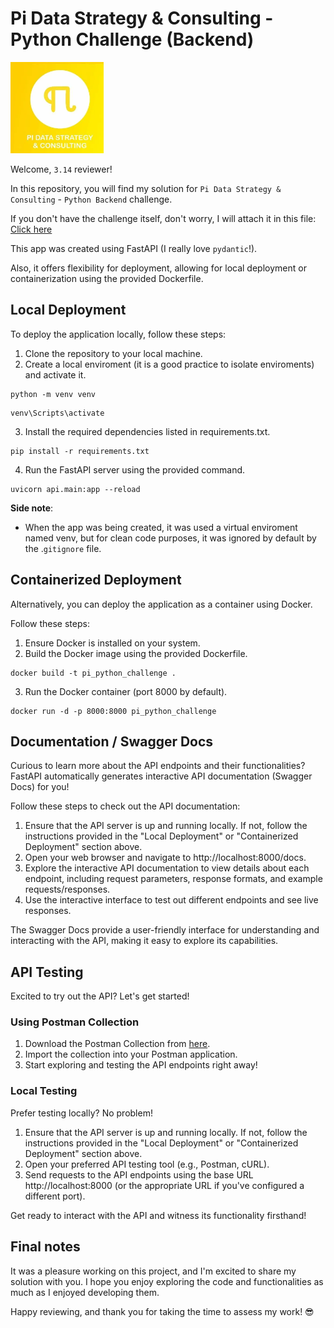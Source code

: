 # Pi Data Strategy & Consulting - Python Challenge (Backend)
![pi_data_strategy_&_consulting_logo](pi_logo.png)

Welcome, `3.14` reviewer!

In this repository, you will find my solution for `Pi Data Strategy & Consulting` - `Python Backend` challenge.

If you don't have the challenge itself, don't worry, I will attach it in this file: [Click here](https://github.com/AugustoCarloPareja/pi_python_challenge/blob/master/ChallengePython-Interview.pdf)

This app was created using FastAPI (I really love `pydantic`!).

Also, it offers flexibility for deployment, allowing for local deployment or containerization using the provided Dockerfile.

## Local Deployment
To deploy the application locally, follow these steps:
1. Clone the repository to your local machine.
2. Create a local enviroment (it is a good practice to isolate enviroments) and activate it.
```
python -m venv venv
```
```
venv\Scripts\activate
```
3. Install the required dependencies listed in requirements.txt.
```
pip install -r requirements.txt
```
4. Run the FastAPI server using the provided command.
```
uvicorn api.main:app --reload
```

**Side note**:
- When the app was being created, it was used a virtual enviroment named venv, but for clean code purposes, it was ignored by default by the .`gitignore` file.

## Containerized Deployment
Alternatively, you can deploy the application as a container using Docker. 

Follow these steps:
1. Ensure Docker is installed on your system.
2. Build the Docker image using the provided Dockerfile.
  ```
docker build -t pi_python_challenge .
  ```
3. Run the Docker container (port 8000 by default).
  ```
docker run -d -p 8000:8000 pi_python_challenge
  ```

## Documentation / Swagger Docs
Curious to learn more about the API endpoints and their functionalities? FastAPI automatically generates interactive API documentation (Swagger Docs) for you!

Follow these steps to check out the API documentation:
1. Ensure that the API server is up and running locally. If not, follow the instructions provided in the "Local Deployment" or "Containerized Deployment" section above.
1. Open your web browser and navigate to http://localhost:8000/docs.
1. Explore the interactive API documentation to view details about each endpoint, including request parameters, response formats, and example requests/responses.
1. Use the interactive interface to test out different endpoints and see live responses.

The Swagger Docs provide a user-friendly interface for understanding and interacting with the API, making it easy to explore its capabilities.

## API Testing
Excited to try out the API? Let's get started!

### Using Postman Collection
1. Download the Postman Collection from [here](https://github.com/AugustoCarloPareja/pi_python_challenge/blob/master/docs/PI%20DS%20%26%20Consulting-%20Python%20Challenge.postman_collection.json).
1. Import the collection into your Postman application.
1. Start exploring and testing the API endpoints right away!

### Local Testing
Prefer testing locally? No problem!

1. Ensure that the API server is up and running locally. If not, follow the instructions provided in the "Local Deployment" or "Containerized Deployment" section above.
1. Open your preferred API testing tool (e.g., Postman, cURL).
1. Send requests to the API endpoints using the base URL http://localhost:8000 (or the appropriate URL if you've configured a different port).

Get ready to interact with the API and witness its functionality firsthand!

## Final notes
It was a pleasure working on this project, and I'm excited to share my solution with you. I hope you enjoy exploring the code and functionalities as much as I enjoyed developing them.

Happy reviewing, and thank you for taking the time to assess my work! 😎